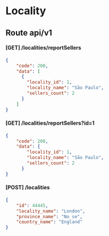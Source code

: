 # Locality
## Route api/v1

#### [GET] /localities/reportSellers
```json
{
    "code": 200,
    "data": [
      {
        "locality_id": 1,
        "locality_name": "São Paulo",
        "sellers_count": 2
      }
    ]
}
```
#### [GET] /localities/reportSellers?id=1
```json
{
    "code": 200,
    "data": {
        "locality_id": 1,
        "locality_name": "São Paulo",
        "sellers_count": 2
      }    
}
```
#### [POST] /localities
```json
{
    "id": 44445,
    "locality_name": "London",
    "province_name": "No se",
    "country_name": "England"
}
```

